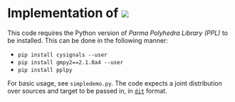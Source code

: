 # Implementation of <img src="https://latex.codecogs.com/gif.latex?%5Cdpi%7B200%7D%20I_\cap^\star" />

This code requires the Python version of *Parma Polyhedra Library (PPL)* to be installed. This can be done in the following manner:

* `pip install cysignals --user`
* `pip install gmpy2==2.1.0a4 --user`
* `pip install pplpy`


For basic usage, see `simpledemo.py`. The code expects a joint distribution over sources and target to be passed in, in [`dit`](https://github.com/dit/dit) format.
